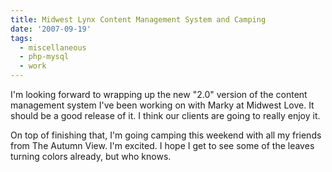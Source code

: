 ```yaml
---
title: Midwest Lynx Content Management System and Camping
date: '2007-09-19'
tags:
  - miscellaneous
  - php-mysql
  - work
---
```


I'm looking forward to wrapping up the new "2.0" version of the content management system I've been working on with Marky at Midwest Love. It should be a good release of it. I think our clients are going to really enjoy it.

On top of finishing that, I'm going camping this weekend with all my friends from The Autumn View. I'm excited. I hope I get to see some of the leaves turning colors already, but who knows.
